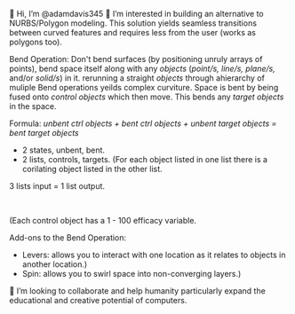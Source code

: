 👋 Hi, I’m @adamdavis345
👀 I’m interested in building an alternative to NURBS/Polygon modeling. This solution yields seamless transitions between curved features and requires less from the user (works as polygons too).

Bend Operation:
Don't bend surfaces (by positioning unruly arrays of points), bend space itself along with any _objects_ (_point/s, line/s, plane/s,_ and/or _solid/s_) in it. rerunning a straight _objects_ through ahierarchy of muliple Bend operations yeilds complex curviture. Space is bent by being fused onto _control objects_ which then move. This bends any _target objects_ in the space.

Formula:
_unbent ctrl objects + bent ctrl objects + unbent target objects = bent target objects_

- 2 states, unbent, bent. 
- 2 lists, controls, targets. (For each object listed in one list there is a corilating object listed in the other list.

3 lists input = 1 list output. 

</br>

(Each control object has a 1 - 100 efficacy variable.

Add-ons to the Bend Operation:
- Levers: allows you to interact with one location as it relates to objects in another location.)
- Spin: allows you to swirl space into non-converging layers.)

💞️ I’m looking to collaborate and help humanity particularly expand the educational and creative potential of computers.

<!---
- 🌱 I’m currently learning Blender and wonder if this could be built as an Add-on.
- 📫 How to reach me ...
--->

